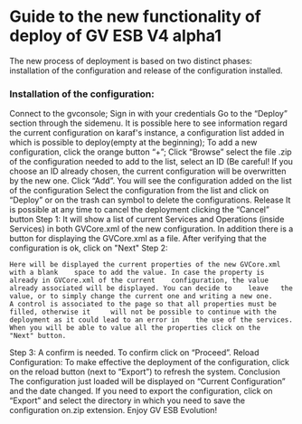 # Guide to the new functionality of deploy of GV ESB V4 alpha1

The new process of deployment is based on two distinct phases: installation of the configuration and release of the configuration installed.

### Installation of the configuration:
Connect to the gvconsole;
Sign in with your credentials
 Go to the “Deploy” section through the sidemenu.
It is possible here to see information regard the current configuration on karaf's instance, a configuration list added in which is possible to deploy(empty at the beginning);
To add a new configuration, click the orange button “+”;
Click “Browse” select the file .zip of the configuration needed to add to the list, select an ID (Be careful! If you choose an ID already chosen, the current configuration will be overwritten by the new one.
Click “Add”.
You will see the configuration added on the list of the configuration
Select the configuration from the list and click on “Deploy” or on the trash can symbol to delete the configurations.
Release
 It is possible at any time to cancel the deployment clicking the “Cancel”  button
Step 1:
 It will show a list of current Services and Operations (inside Services) in both GVCore.xml of the new configuration. In addition there is a button for displaying the GVCore.xml as a file.
After verifying that the configuration is ok, click on "Next"
Step 2:

	Here will be displayed the current properties of the new GVCore.xml with a blank 	space to add the value. In case the property is already in GVCore.xml of the current 	configuration, the value already associated will be displayed. You can decide to 	leave 	the value, or to simply change the current one and writing a new one.
	A control is associated to the page so that all properties must be filled, otherwise it 	will not be possible to continue with the deployment as it could lead to an error in 	the use of the services. When you will be able to value all the properties click on the 	"Next" button.
Step 3:
A confirm is needed. To confirm click on “Proceed”.
Reload Configuration:
To make effective the deployment of the configuration, click on the reload button (next to “Export”) to refresh the system.
Conclusion
The configuration just loaded will be displayed on “Current Configuration” and the date changed.
If you need to export the configuration, click on “Export” and select the directory in which you need to save the configuration on.zip extension.
Enjoy GV ESB Evolution!

	
	
	

	

